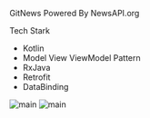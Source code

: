 GitNews Powered By NewsAPI.org

Tech Stark

- Kotlin
- Model View ViewModel Pattern
- RxJava
- Retrofit
- DataBinding

![main](https://raw.githubusercontent.com/IhwanID/android-test-gits/master/app/src/main/res/drawable/main.jpg)
![main](https://raw.githubusercontent.com/IhwanID/android-test-gits/master/app/src/main/res/drawable/detail.jpg)
